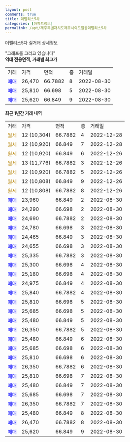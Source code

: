 ```yaml
---
layout: post
comments: true
title: 더펠리스5차
categories: [아파트정보]
permalink: /apt/제주특별자치도제주시외도일동더펠리스5차
---
```


더펠리스5차 실거래 상세정보

<script type="text/javascript">
  google.charts.load('current', {'packages':['line', 'corechart']});
  google.charts.setOnLoadCallback(drawChart);

  function drawChart() {
    var data = new google.visualization.DataTable();
    data.addColumn('date', '거래일');
    data.addColumn('number', "매매");
    data.addColumn('number', "전세");
    data.addColumn('number', "전매");

    data.addRows([[new Date(Date.parse("2022-12-28")), null, null, null], [new Date(Date.parse("2022-12-28")), null, null, null], [new Date(Date.parse("2022-12-26")), null, null, null], [new Date(Date.parse("2022-12-26")), null, null, null], [new Date(Date.parse("2022-12-26")), null, null, null], [new Date(Date.parse("2022-12-26")), null, null, null], [new Date(Date.parse("2022-12-26")), null, null, null], [new Date(Date.parse("2022-08-30")), 23960, null, null], [new Date(Date.parse("2022-08-30")), 24290, null, null], [new Date(Date.parse("2022-08-30")), 24690, null, null], [new Date(Date.parse("2022-08-30")), 24780, null, null], [new Date(Date.parse("2022-08-30")), 24465, null, null], [new Date(Date.parse("2022-08-30")), 24655, null, null], [new Date(Date.parse("2022-08-30")), 25335, null, null], [new Date(Date.parse("2022-08-30")), 25300, null, null], [new Date(Date.parse("2022-08-30")), 25180, null, null], [new Date(Date.parse("2022-08-30")), 24975, null, null], [new Date(Date.parse("2022-08-30")), 25840, null, null], [new Date(Date.parse("2022-08-30")), 25810, null, null], [new Date(Date.parse("2022-08-30")), 25685, null, null], [new Date(Date.parse("2022-08-30")), 25480, null, null], [new Date(Date.parse("2022-08-30")), 26350, null, null], [new Date(Date.parse("2022-08-30")), 25480, null, null], [new Date(Date.parse("2022-08-30")), 25685, null, null], [new Date(Date.parse("2022-08-30")), 25810, null, null], [new Date(Date.parse("2022-08-30")), 26350, null, null], [new Date(Date.parse("2022-08-30")), 25810, null, null], [new Date(Date.parse("2022-08-30")), 25480, null, null], [new Date(Date.parse("2022-08-30")), 25685, null, null], [new Date(Date.parse("2022-08-30")), 26350, null, null], [new Date(Date.parse("2022-08-30")), 25480, null, null], [new Date(Date.parse("2022-08-30")), 26470, null, null], [new Date(Date.parse("2022-08-30")), 25620, null, null]]);

    var options = {
      hAxis: {
        format: 'yyyy/MM/dd'
      },    
      lineWidth: 0,
      pointsVisible: true,    
      title: '최근 1년간 유형별 실거래가 분포',
      legend: { position: 'bottom' }
    };

    var formatter = new google.visualization.NumberFormat({pattern:'###,###'} );
    formatter.format(data, 1);
    formatter.format(data, 2);
    
    setTimeout(function() {
        var chart = new google.visualization.LineChart(document.getElementById('columnchart_material'));
        chart.draw(data, (options));
        document.getElementById('loading').style.display = 'none';
    }, 200);
  }
</script>


<div id="loading" style="z-index:20; display: block; margin-left: 0px">"그래프를 그리고 있습니다"</div>
<div id="columnchart_material" style="width: 95%; margin-left: 0px; display: block"></div>
<!-- contents start -->
<b>역대 전용면적, 거래별 최고가</b>
<table class="sortable">
    <tr>
      <td>거래</td>
      <td>가격</td>
      <td>면적</td>
      <td>층</td>
      <td>거래일</td>
    </tr>
        <tr>
          <td><a style="color: blue">매매</a></td>
          <td>26,470</td>
          <td>66.7882</td>
          <td>8</td>
          <td>2022-08-30</td>
        </tr>            <tr>
          <td><a style="color: blue">매매</a></td>
          <td>25,810</td>
          <td>66.698</td>
          <td>5</td>
          <td>2022-08-30</td>
        </tr>            <tr>
          <td><a style="color: blue">매매</a></td>
          <td>25,620</td>
          <td>66.849</td>
          <td>9</td>
          <td>2022-08-30</td>
        </tr>        
    
    
</table>

<b>최근 1년간 거래 내역</b>

<table class="sortable">
    <tr>
      <td>거래</td>
      <td>가격</td>
      <td>면적</td>
      <td>층</td>
      <td>거래일</td>
    </tr>
    <tr>
      <td><a style="color: darkgoldenrod">월세</a></td>
      <td>12 (10,304)</td>
      <td>66.7882</td>
      <td>4</td>
      <td>2022-12-28</td>
    </tr>          <tr>
      <td><a style="color: darkgoldenrod">월세</a></td>
      <td>12 (10,920)</td>
      <td>66.849</td>
      <td>7</td>
      <td>2022-12-28</td>
    </tr>          <tr>
      <td><a style="color: darkgoldenrod">월세</a></td>
      <td>12 (10,920)</td>
      <td>66.849</td>
      <td>6</td>
      <td>2022-12-26</td>
    </tr>          <tr>
      <td><a style="color: darkgoldenrod">월세</a></td>
      <td>13 (11,776)</td>
      <td>66.7882</td>
      <td>3</td>
      <td>2022-12-26</td>
    </tr>          <tr>
      <td><a style="color: darkgoldenrod">월세</a></td>
      <td>12 (10,920)</td>
      <td>66.7882</td>
      <td>5</td>
      <td>2022-12-26</td>
    </tr>          <tr>
      <td><a style="color: darkgoldenrod">월세</a></td>
      <td>12 (10,808)</td>
      <td>66.849</td>
      <td>9</td>
      <td>2022-12-26</td>
    </tr>          <tr>
      <td><a style="color: darkgoldenrod">월세</a></td>
      <td>12 (10,808)</td>
      <td>66.7882</td>
      <td>8</td>
      <td>2022-12-26</td>
    </tr>          <tr>
      <td><a style="color: blue">매매</a></td>
      <td>23,960</td>
      <td>66.849</td>
      <td>2</td>
      <td>2022-08-30</td>
    </tr>          <tr>
      <td><a style="color: blue">매매</a></td>
      <td>24,290</td>
      <td>66.698</td>
      <td>2</td>
      <td>2022-08-30</td>
    </tr>          <tr>
      <td><a style="color: blue">매매</a></td>
      <td>24,690</td>
      <td>66.7882</td>
      <td>2</td>
      <td>2022-08-30</td>
    </tr>          <tr>
      <td><a style="color: blue">매매</a></td>
      <td>24,780</td>
      <td>66.698</td>
      <td>3</td>
      <td>2022-08-30</td>
    </tr>          <tr>
      <td><a style="color: blue">매매</a></td>
      <td>24,465</td>
      <td>66.849</td>
      <td>3</td>
      <td>2022-08-30</td>
    </tr>          <tr>
      <td><a style="color: blue">매매</a></td>
      <td>24,655</td>
      <td>66.698</td>
      <td>3</td>
      <td>2022-08-30</td>
    </tr>          <tr>
      <td><a style="color: blue">매매</a></td>
      <td>25,335</td>
      <td>66.7882</td>
      <td>3</td>
      <td>2022-08-30</td>
    </tr>          <tr>
      <td><a style="color: blue">매매</a></td>
      <td>25,300</td>
      <td>66.698</td>
      <td>4</td>
      <td>2022-08-30</td>
    </tr>          <tr>
      <td><a style="color: blue">매매</a></td>
      <td>25,180</td>
      <td>66.698</td>
      <td>4</td>
      <td>2022-08-30</td>
    </tr>          <tr>
      <td><a style="color: blue">매매</a></td>
      <td>24,975</td>
      <td>66.849</td>
      <td>4</td>
      <td>2022-08-30</td>
    </tr>          <tr>
      <td><a style="color: blue">매매</a></td>
      <td>25,840</td>
      <td>66.7882</td>
      <td>4</td>
      <td>2022-08-30</td>
    </tr>          <tr>
      <td><a style="color: blue">매매</a></td>
      <td>25,810</td>
      <td>66.698</td>
      <td>5</td>
      <td>2022-08-30</td>
    </tr>          <tr>
      <td><a style="color: blue">매매</a></td>
      <td>25,685</td>
      <td>66.698</td>
      <td>5</td>
      <td>2022-08-30</td>
    </tr>          <tr>
      <td><a style="color: blue">매매</a></td>
      <td>25,480</td>
      <td>66.849</td>
      <td>5</td>
      <td>2022-08-30</td>
    </tr>          <tr>
      <td><a style="color: blue">매매</a></td>
      <td>26,350</td>
      <td>66.7882</td>
      <td>5</td>
      <td>2022-08-30</td>
    </tr>          <tr>
      <td><a style="color: blue">매매</a></td>
      <td>25,480</td>
      <td>66.849</td>
      <td>6</td>
      <td>2022-08-30</td>
    </tr>          <tr>
      <td><a style="color: blue">매매</a></td>
      <td>25,685</td>
      <td>66.698</td>
      <td>6</td>
      <td>2022-08-30</td>
    </tr>          <tr>
      <td><a style="color: blue">매매</a></td>
      <td>25,810</td>
      <td>66.698</td>
      <td>6</td>
      <td>2022-08-30</td>
    </tr>          <tr>
      <td><a style="color: blue">매매</a></td>
      <td>26,350</td>
      <td>66.7882</td>
      <td>6</td>
      <td>2022-08-30</td>
    </tr>          <tr>
      <td><a style="color: blue">매매</a></td>
      <td>25,810</td>
      <td>66.698</td>
      <td>7</td>
      <td>2022-08-30</td>
    </tr>          <tr>
      <td><a style="color: blue">매매</a></td>
      <td>25,480</td>
      <td>66.849</td>
      <td>7</td>
      <td>2022-08-30</td>
    </tr>          <tr>
      <td><a style="color: blue">매매</a></td>
      <td>25,685</td>
      <td>66.698</td>
      <td>7</td>
      <td>2022-08-30</td>
    </tr>          <tr>
      <td><a style="color: blue">매매</a></td>
      <td>26,350</td>
      <td>66.7882</td>
      <td>7</td>
      <td>2022-08-30</td>
    </tr>          <tr>
      <td><a style="color: blue">매매</a></td>
      <td>25,480</td>
      <td>66.849</td>
      <td>8</td>
      <td>2022-08-30</td>
    </tr>          <tr>
      <td><a style="color: blue">매매</a></td>
      <td>26,470</td>
      <td>66.7882</td>
      <td>8</td>
      <td>2022-08-30</td>
    </tr>          <tr>
      <td><a style="color: blue">매매</a></td>
      <td>25,620</td>
      <td>66.849</td>
      <td>9</td>
      <td>2022-08-30</td>
    </tr>      </table>
<!-- contents end -->    

